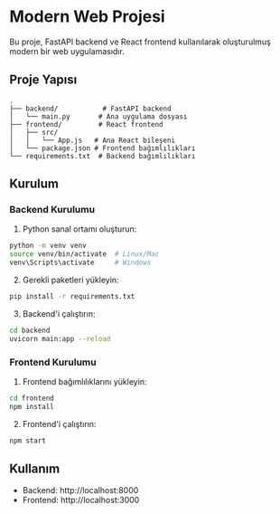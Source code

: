 # Modern Web Projesi

Bu proje, FastAPI backend ve React frontend kullanılarak oluşturulmuş modern bir web uygulamasıdır.

## Proje Yapısı

```
.
├── backend/           # FastAPI backend
│   └── main.py       # Ana uygulama dosyası
├── frontend/         # React frontend
│   ├── src/
│   │   └── App.js   # Ana React bileşeni
│   └── package.json # Frontend bağımlılıkları
└── requirements.txt  # Backend bağımlılıkları
```

## Kurulum

### Backend Kurulumu

1. Python sanal ortamı oluşturun:
```bash
python -m venv venv
source venv/bin/activate  # Linux/Mac
venv\Scripts\activate     # Windows
```

2. Gerekli paketleri yükleyin:
```bash
pip install -r requirements.txt
```

3. Backend'i çalıştırın:
```bash
cd backend
uvicorn main:app --reload
```

### Frontend Kurulumu

1. Frontend bağımlılıklarını yükleyin:
```bash
cd frontend
npm install
```

2. Frontend'i çalıştırın:
```bash
npm start
```

## Kullanım

- Backend: http://localhost:8000
- Frontend: http://localhost:3000 